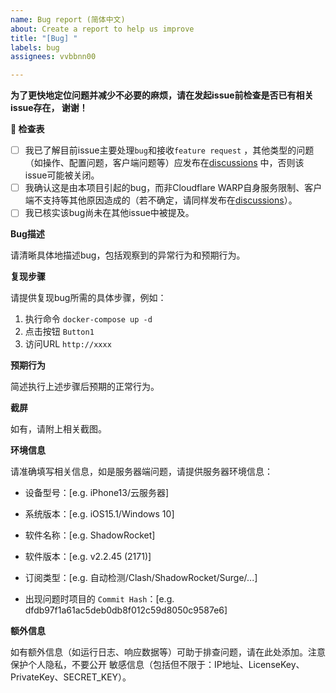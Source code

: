 ```yaml
---
name: Bug report (简体中文)
about: Create a report to help us improve
title: "[Bug] "
labels: bug
assignees: vvbbnn00

---
```


**为了更快地定位问题并减少不必要的麻烦，请在发起issue前检查是否已有相关issue存在，
谢谢！**

**📜 检查表**

- [ ] 我已了解目前issue主要处理`bug`和接收`feature request`
  ，其他类型的问题（如操作、配置问题，客户端问题等）应发布在[discussions](https://github.com/vvbbnn00/WARP-Clash-API/discussions)
  中，否则该issue可能被关闭。
- [ ] 我确认这是由本项目引起的bug，而非Cloudflare
  WARP自身服务限制、客户端不支持等其他原因造成的（若不确定，请同样发布在[discussions](https://github.com/vvbbnn00/WARP-Clash-API/discussions)）。
- [ ] 我已核实该bug尚未在其他issue中被提及。

**Bug描述**

请清晰具体地描述bug，包括观察到的异常行为和预期行为。

**复现步骤**

请提供复现bug所需的具体步骤，例如：

1. 执行命令 `docker-compose up -d`
2. 点击按钮 `Button1`
3. 访问URL `http://xxxx`

**预期行为**

简述执行上述步骤后预期的正常行为。

**截屏**

如有，请附上相关截图。

**环境信息**

请准确填写相关信息，如是服务器端问题，请提供服务器环境信息：

- 设备型号：[e.g. iPhone13/云服务器]

- 系统版本：[e.g. iOS15.1/Windows 10]

- 软件名称：[e.g. ShadowRocket]

- 软件版本：[e.g. v2.2.45 (2171)]

- 订阅类型：[e.g. 自动检测/Clash/ShadowRocket/Surge/...]

- 出现问题时项目的 `Commit Hash`：[e.g. dfdb97f1a61ac5deb0db8f012c59d8050c9587e6]

**额外信息**

如有额外信息（如运行日志、响应数据等）可助于排查问题，请在此处添加。注意保护个人隐私，不要公开
敏感信息（包括但不限于：IP地址、LicenseKey、PrivateKey、SECRET_KEY）。
